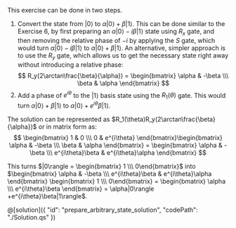 This exercise can be done in two steps.

1. Convert the state from $|0\rangle$ to $\alpha|0\rangle + \beta|1\rangle$.
   This can be done similar to the Exercise 6, by first preparing an $\alpha|0\rangle -i\beta|1\rangle$ state using $R_x$ gate, and then removing the relative phase of $-i$ by applying the $S$ gate, which would turn $\alpha|0\rangle -i\beta|1\rangle$ to $\alpha|0\rangle + \beta|1\rangle$.
   An alternative, simpler approach is to use the $R_y$ gate, which allows us to get the necessary state right away without introducing a relative phase:
$$
R_y(2\arctan\frac{\beta}{\alpha}) = \begin{bmatrix} \alpha & -\beta \\\ \beta & \alpha \end{bmatrix}
$$
2. Add a phase of $e^{i\theta}$ to the $|1\rangle$ basis state using the $R_1(\theta)$ gate. This would turn $\alpha|0\rangle +\beta|1\rangle$ to $\alpha|0\rangle + e^{i\theta}\beta|1\rangle$.

The solution can be represented as $R_1(\theta)R_y(2\arctan\frac{\beta}{\alpha})$ or in matrix form as:
$$
\begin{bmatrix} 1 & 0 \\\ 0 & e^{i\theta} \end{bmatrix}\begin{bmatrix} \alpha & -\beta \\\ \beta & \alpha \end{bmatrix} = 
\begin{bmatrix} \alpha & -\beta \\\ e^{i\theta}\beta & e^{i\theta}\alpha \end{bmatrix}
$$

This turns $|0\rangle = \begin{bmatrix} 1 \\\ 0\end{bmatrix}$ into $\begin{bmatrix} \alpha & -\beta \\\ e^{i\theta}\beta & e^{i\theta}\alpha \end{bmatrix} \begin{bmatrix} 1 \\\ 0\end{bmatrix} = \begin{bmatrix} \alpha \\\ e^{i\theta}\beta \end{bmatrix} = \alpha|0\rangle +e^{i\theta}\beta|1\rangle$.

@[solution]({
    "id": "prepare_arbitrary_state_solution",
    "codePath": "./Solution.qs"
})
